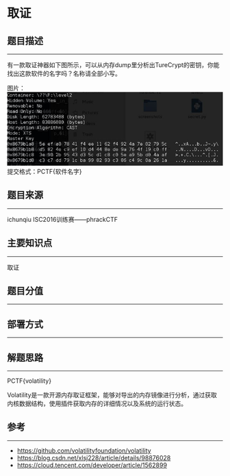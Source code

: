 # 取证

## 题目描述
---
有一款取证神器如下图所示，可以从内存dump里分析出TureCrypt的密钥，你能找出这款软件的名字吗？名称请全部小写。

图片：![](images/ctf-2021-05-31-14-50-29.png)
提交格式：PCTF{软件名字}

## 题目来源
---
ichunqiu ISC2016训练赛——phrackCTF

## 主要知识点
---
取证

## 题目分值
---


## 部署方式
---


## 解题思路
---

PCTF{volatility}

Volatility是一款开源内存取证框架，能够对导出的内存镜像进行分析，通过获取内核数据结构，使用插件获取内存的详细情况以及系统的运行状态。

## 参考
---
* https://github.com/volatilityfoundation/volatility
* https://blog.csdn.net/xlsj228/article/details/98876028
* https://cloud.tencent.com/developer/article/1562899
